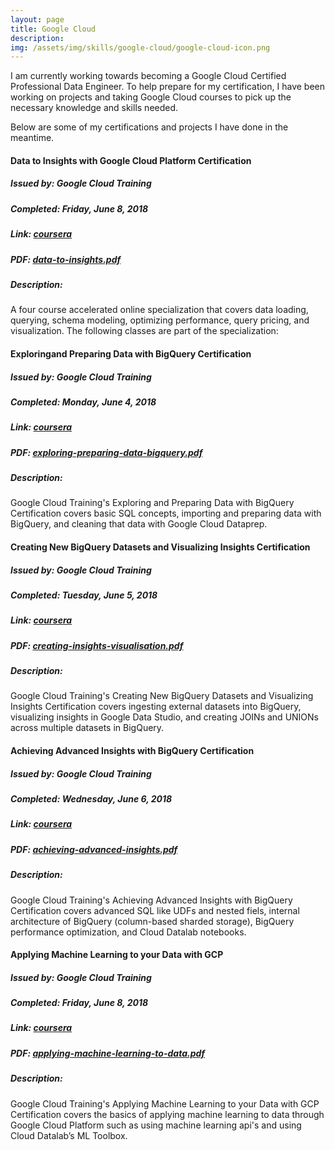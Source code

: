 ```yaml
---
layout: page
title: Google Cloud
description: 
img: /assets/img/skills/google-cloud/google-cloud-icon.png
---
```


I am currently working towards becoming a Google Cloud Certified Professional Data Engineer. To help prepare for my certification, I have been working on projects and taking Google Cloud courses to pick up the necessary knowledge and skills needed.

Below are some of my certifications and projects I have done in the meantime.

#### Data to Insights with Google Cloud Platform Certification
##### Issued by: Google Cloud Training
##### Completed: Friday, June 8, 2018
##### Link: [coursera][exploring-preparing-data-google-cloud]
##### PDF: <a href="{{ site.baseurl }}/assets/img/skills/google-cloud/data-to-insights-specialization.pdf">data-to-insights.pdf</a>
##### Description:
A four course accelerated online specialization that covers data loading, querying, schema modeling, optimizing performance, query pricing, and visualization. The following classes are part of the specialization:


#### Exploring ​and ​Preparing ​Data with BigQuery Certification
##### Issued by: Google Cloud Training
##### Completed: Monday, June 4, 2018
##### Link: [coursera][data-to-insights-link]
##### PDF: <a href="{{ site.baseurl }}/assets/img/skills/google-cloud/exploring-preparing-data-bigquery.pdf">exploring-preparing-data-bigquery.pdf</a>
##### Description:
Google Cloud Training's Exploring ​and ​Preparing ​Data with BigQuery Certification covers basic SQL concepts, importing and preparing data with BigQuery, and cleaning that data with Google Cloud ​Dataprep.


#### Creating New BigQuery Datasets and Visualizing Insights Certification
##### Issued by: Google Cloud Training
##### Completed: Tuesday, June 5, 2018
##### Link: [coursera][creating-bigquery-datasets-visualizations]
##### PDF: <a href="{{ site.baseurl }} /assets/img/skills/google-cloud/exploring-creating-biquery-datasets.pdf">creating-insights-visualisation.pdf</a>
##### Description: 
Google Cloud Training's Creating New BigQuery Datasets and Visualizing Insights Certification covers ingesting external datasets into BigQuery, visualizing insights in Google Data Studio, and creating JOINs and UNIONs across multiple datasets in BigQuery.

#### Achieving Advanced Insights with BigQuery Certification
##### Issued by: Google Cloud Training
##### Completed: Wednesday, June 6, 2018
##### Link: [coursera][achieving-advanced-insights]
##### PDF: <a href="{{ site.baseurl }} /assets/img/skills/google-cloud/achieving-advanced-insights.pdf">achieving-advanced-insights.pdf</a>
##### Description: 
Google Cloud Training's Achieving Advanced Insights with BigQuery Certification covers advanced SQL like UDFs and nested fiels, internal architecture of BigQuery (column-based sharded storage), BigQuery performance optimization, and Cloud Datalab notebooks.

#### Applying Machine Learning to your Data with GCP
##### Issued by: Google Cloud Training
##### Completed: Friday, June 8, 2018
##### Link: [coursera][applying-machine-learning-to-data]
##### PDF: <a href="{{ site.baseurl }} /assets/img/skills/google-cloud/applying-machine-learning-to-data.pdf">applying-machine-learning-to-data.pdf</a>
##### Description: 
Google Cloud Training's Applying Machine Learning to your Data with GCP Certification covers the basics of applying machine learning to data through Google Cloud Platform such as using machine learning api's and using Cloud Datalab’s ML Toolbox.


[data-to-insights-link]: https://www.coursera.org/account/accomplishments/specialization/FPSKVXXPUTX9
[google-cloud-data-engineer-info]: https://cloud.google.com/certification/data-engineer
[exploring-preparing-data-google-cloud]: https://www.coursera.org/account/accomplishments/certificate/WVJQDBPVYSC8
[creating-bigquery-datasets-visualizations]: https://www.coursera.org/account/accomplishments/certificate/2RV5AAB6ZALC
[achieving-advanced-insights]: https://www.coursera.org/account/accomplishments/records/WYHKGZH4FYHX
[applying-machine-learning-to-data]: https://www.coursera.org/account/accomplishments/verify/669B6L3TWDLL